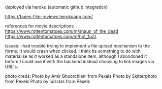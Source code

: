 deployed via heroku (automatic github integration)

https://tapes-film-reviews.herokuapp.com/



references for movie descriptions
https://www.rottentomatoes.com/m/shaun_of_the_dead
https://www.rottentomatoes.com/m/hot_fuzz


issues: 
-had trouble trying to implement a file upload mechanism to the forms. It would crash when clicked. I think its something to do with materialise as it worked as a standalone item, although I abondoned it before I could use it with the backend instead choosing to link images via URL's.


photo  creds:
Photo by Amir Ghoorchiani from Pexels
Photo by Skitterphoto from Pexels
Photo by luizclas from Pexels
